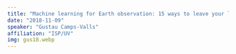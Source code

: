 ```yaml
---
title: "Machine learning for Earth observation: 15 ways to leave your lover"
date: "2018-11-09"
speaker: "Gustau Camps-Valls"
affiliation: "ISP/UV"
img: gus18.webp
---
```

